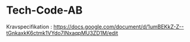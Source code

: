 # Tech-Code-AB
 
Kravspecifikation : https://docs.google.com/document/d/1umBEKkZ-Z--tGnkaxkK6ctmk1VYdo7INxaqpMU3ZD1M/edit

